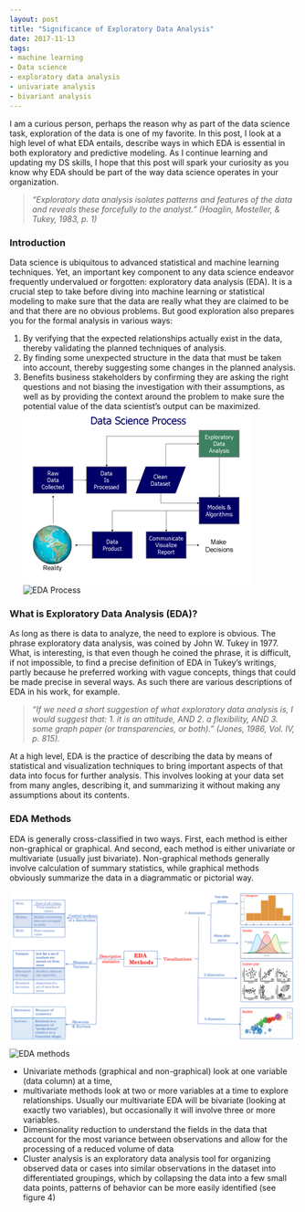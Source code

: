 ```yaml
---
layout: post
title: "Significance of Exploratory Data Analysis"
date: 2017-11-13
tags:
- machine learning
- Data science
- exploratory data analysis
- univariate analysis
- bivariant analysis
---
```

I am a curious person, perhaps the reason why as part of the data science task, exploration of the data is one of my favorite.  In this post, I look at a high level of what EDA entails, describe ways in which EDA is essential in both exploratory and predictive modeling. As I continue learning and updating my DS skills, I hope that this post will spark your curiosity as you know why EDA should be part of the way data science operates in your organization.
> *“Exploratory data analysis isolates patterns and features of the data and reveals these forcefully to the analyst.” (Hoaglin, Mosteller, & Tukey, 1983, p. 1)*


### Introduction
Data science is ubiquitous to advanced statistical and machine learning techniques. Yet, an important key component to any data science endeavor frequently undervalued or forgotten: exploratory data analysis (EDA). It is a crucial step to take before diving into machine learning or statistical modeling to make sure that the data are really what they are claimed to be and that there are no obvious problems. But good exploration also prepares you for the formal analysis in various ways:
1. By verifying that the expected relationships actually exist in the data, thereby validating the planned techniques of analysis. 
2. By finding some unexpected structure in the data that must be taken into account, thereby suggesting some changes in the planned analysis. 
3. Benefits business stakeholders by confirming they are asking the right questions and not biasing the investigation with their assumptions, as well as by providing the context around the problem to make sure the potential value of the data scientist’s output can be maximized.
![EDA-Process ](/images/edaprocess.png)
![EDA Process](https://github.com/Jean-njoroge/jean-njoroge.github.io/tree/master/)


### What is Exploratory Data Analysis (EDA)?
As long as there is data to analyze, the need to explore is obvious. The phrase exploratory data analysis, was coined by John W. Tukey in 1977.  What, is interesting, is that even though he coined the phrase, it is difficult, if not impossible, to find a precise definition of EDA in Tukey’s writings, partly because he preferred working with vague concepts, things that could be made precise in several ways. As such there are various descriptions of EDA in his work, for example.

> *“If we need a short suggestion of what exploratory data analysis is, I would suggest that: 1. it is an attitude, AND 2. a flexibility, AND 3. some graph paper (or transparencies, or both).” (Jones, 1986, Vol. IV, p. 815).*

At a high level, EDA is the practice of describing the data by means of statistical and visualization techniques to bring important aspects of that data into focus for further analysis. This involves looking at your data set from many angles, describing it, and summarizing it without making any assumptions about its contents. 

### EDA Methods
EDA is generally cross-classified in two ways. First, each method is either non-graphical or graphical. And second, each method is either univariate or multivariate (usually just bivariate). Non-graphical methods generally involve calculation of summary statistics, while graphical methods obviously summarize the data in a diagrammatic or pictorial way. 

![EDA methods ](/images/edamethods.png)
![EDA methods](https://github.com/Jean-njoroge/jean-njoroge.github.io/tree/master/)

* Univariate methods (graphical and non-graphical) look at one variable (data column) at a time, 
* multivariate methods look at two or more variables at a time to explore relationships. Usually our multivariate EDA will be bivariate (looking at exactly two variables), but occasionally it will involve three or more variables. 
* Dimensionality reduction to understand the fields in the data that account for the most variance between observations and allow for the processing of a reduced volume of data
* Cluster analysis is an exploratory data analysis tool for organizing observed data or cases into similar observations in the dataset into differentiated groupings, which by collapsing the data into a few small data points, patterns of behavior can be more easily identified (see figure 4)





